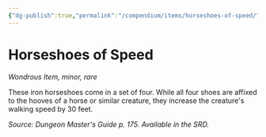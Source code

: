 ```yaml
---
{"dg-publish":true,"permalink":"/compendium/items/horseshoes-of-speed/","tags":["compendium/src/5e/dmg","item/rarity/rare","item/tier/minor","item/wondrous"]}
---
```


# Horseshoes of Speed
*Wondrous Item, minor, rare*  


These iron horseshoes come in a set of four. While all four shoes are affixed to the hooves of a horse or similar creature, they increase the creature's walking speed by 30 feet.

*Source: Dungeon Master's Guide p. 175. Available in the SRD.*